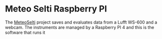 # Meteo Selti Raspberry PI
The [MeteoSelti](https://github.com/ShadowCrafter011/MeteoSelti) project saves and evaluates data from a Lufft WS-600 and a webcam. The instruments are managed by a Raspberry PI 4 and this is the software that runs it

